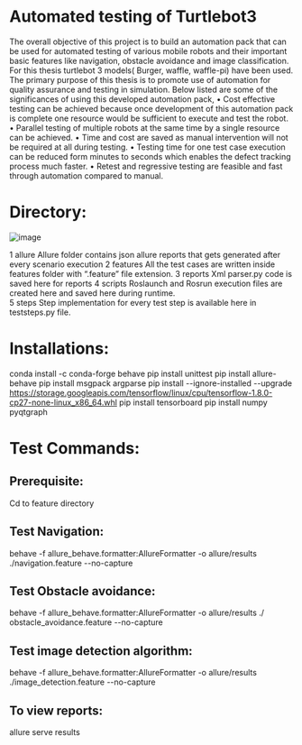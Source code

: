 # Automated testing of Turtlebot3

The overall objective of this project is to build an automation pack that can be used for automated testing of various mobile robots and their important basic features like navigation, obstacle avoidance and image classification. For this thesis turtlebot 3 models( Burger, waffle, waffle-pi) have been used. The primary purpose of this thesis is to promote use of automation for quality assurance and testing in simulation. Below listed are some of the significances of using this developed automation pack,
•	Cost effective testing can be achieved because once development of this automation pack is complete one resource would be sufficient to execute and test the robot. 
•	Parallel testing of multiple robots at the same time by a single resource can be achieved. 
•	Time and cost are saved as manual intervention will not be required at all during testing. 
•	Testing time for one test case execution can be reduced form minutes to seconds which enables the defect tracking process much faster.
•	Retest and regressive testing are feasible and fast through automation compared to manual. 


# Directory:
![image](https://user-images.githubusercontent.com/76649126/137586735-9a89dcc3-4f54-43d9-8790-3ad440d431aa.png)

1	allure	Allure folder contains json allure reports that gets generated after every scenario execution
2	features	All the test cases are written inside features folder with “.feature” file extension.
3	reports	Xml parser.py code is saved here for reports
4	scripts	Roslaunch and Rosrun execution files are created here and saved here during runtime.  
5	steps	Step implementation for every test step is available here in teststeps.py file. 


# Installations:
conda install -c conda-forge behave 
pip install unittest
pip install allure-behave 
pip install msgpack argparse
pip install --ignore-installed --upgrade https://storage.googleapis.com/tensorflow/linux/cpu/tensorflow-1.8.0-cp27-none-linux_x86_64.whl 
pip install tensorboard
pip install numpy pyqtgraph


# Test	Commands:
## Prerequisite:                     	
Cd to feature directory

## Test Navigation:
behave -f allure_behave.formatter:AllureFormatter -o allure/results ./navigation.feature --no-capture

## Test Obstacle avoidance:
behave -f allure_behave.formatter:AllureFormatter -o allure/results ./ obstacle_avoidance.feature --no-capture

## Test image detection algorithm:
behave -f allure_behave.formatter:AllureFormatter -o allure/results ./image_detection.feature --no-capture

## To view reports:
allure serve results


